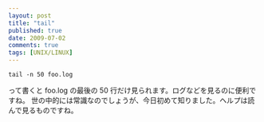```yaml
---
layout: post
title: "tail"
published: true
date: 2009-07-02
comments: true
tags: [UNIX/LINUX]
---
```


```
tail -n 50 foo.log
```

って書くと foo.log の最後の 50 行だけ見られます。ログなどを見るのに便利ですね。
世の中的には常識なのでしょうが、今日初めて知りました。ヘルプは読んで見るものですね。
